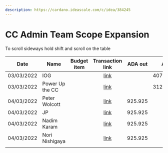 ```yaml
---
description: https://cardano.ideascale.com/c/idea/384245
---
```


# CC Admin Team Scope Expansion

To scroll sideways hold shift and scroll on the table

<table><thead><tr><th>Date</th><th>Name</th><th data-type="select">Budget item</th><th align="center">Transaction link</th><th align="center">ADA out</th><th>ADA in</th><th>Balance</th></tr></thead><tbody><tr><td>03/03/2022</td><td>IOG</td><td></td><td align="center"><a href="https://github.com/cctreasury/Treasury-system/blob/main/content/en/blog/Fund7/CC-Admin-Team-Scope-Expantion/Other/1646555399445-IOG.md">link</a></td><td align="center"></td><td>4075.921632</td><td>4075.921632</td></tr><tr><td>03/03/2022</td><td>Power Up the CC</td><td></td><td align="center"><a href="https://github.com/cctreasury/Treasury-system/blob/main/content/en/blog/Fund7/CC-Admin-Team-Scope-Expantion/1646378982730-Power-Up-Catalyst-Circle.md">link</a></td><td align="center"></td><td>312.744335</td><td>4388.665967</td></tr><tr><td>04/03/2022</td><td>Peter Wolcott</td><td></td><td align="center"><a href="https://github.com/cctreasury/Treasury-system/blob/main/content/en/blog/Fund7/CC-Admin-Team-Scope-Expantion/CC-Admin-staff-remuneration/1646374563355-Peter-Wolcott.md">link</a></td><td align="center">925.925</td><td></td><td>3462.740967</td></tr><tr><td>04/03/2022</td><td>JP</td><td></td><td align="center"><a href="https://github.com/cctreasury/Treasury-system/blob/main/content/en/blog/Fund7/CC-Admin-Team-Scope-Expantion/CC-Admin-staff-remuneration/1646374393952-JP-(Jonathan-Postnikoff).md">link</a></td><td align="center">925.925</td><td></td><td>2536.815967</td></tr><tr><td>04/03/2022</td><td>Nadim Karam</td><td></td><td align="center"><a href="https://github.com/cctreasury/Treasury-system/blob/main/content/en/blog/Fund7/CC-Admin-Team-Scope-Expantion/CC-Admin-staff-remuneration/1646374229052-Nadim-Karam.md">link</a></td><td align="center">925.925</td><td></td><td>1610.890967</td></tr><tr><td>04/03/2022</td><td>Nori Nishigaya</td><td></td><td align="center"><a href="https://github.com/cctreasury/Treasury-system/blob/main/content/en/blog/Fund7/CC-Admin-Team-Scope-Expantion/CC-Admin-staff-remuneration/1646373868042-Nori-Nishigaya.md">link</a></td><td align="center">925.925</td><td></td><td>684.965967</td></tr><tr><td></td><td></td><td></td><td align="center"></td><td align="center"></td><td></td><td></td></tr></tbody></table>
